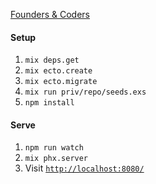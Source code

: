 [Founders & Coders](https://foundersandcoders.com/)

#### Setup
1. `mix deps.get`
2. `mix ecto.create`
3. `mix ecto.migrate`
4. `mix run priv/repo/seeds.exs`
5. `npm install`

#### Serve
1. `npm run watch`
2. `mix phx.server`
3. Visit [`http://localhost:8080/`](http://localhost:8080/)
